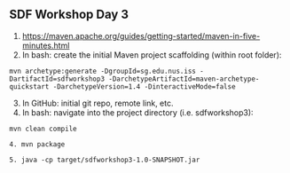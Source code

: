 ## SDF Workshop Day 3

1. https://maven.apache.org/guides/getting-started/maven-in-five-minutes.html
2. In bash: create the initial Maven project scaffolding (within root folder):
``````
mvn archetype:generate -DgroupId=sg.edu.nus.iss -DartifactId=sdfworkshop3 -DarchetypeArtifactId=maven-archetype-quickstart -DarchetypeVersion=1.4 -DinteractiveMode=false
``````
3. In GitHub: initial git repo, remote link, etc.
4. In bash: navigate into the project directory (i.e. sdfworkshop3):
``````
mvn clean compile
``````
``````
4. mvn package
``````
``````
5. java -cp target/sdfworkshop3-1.0-SNAPSHOT.jar
``````